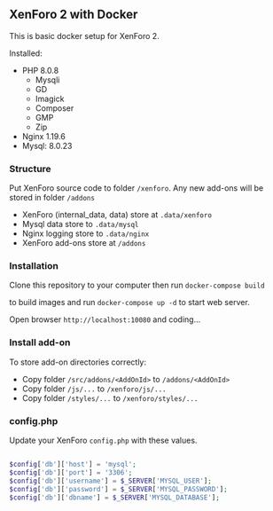 ## XenForo 2 with Docker
This is basic docker setup for XenForo 2.


Installed:
- PHP 8.0.8
  * Mysqli
  * GD
  * Imagick
  * Composer
  * GMP
  * Zip
- Nginx 1.19.6
- Mysql: 8.0.23

### Structure

Put XenForo source code to folder `/xenforo`. Any new add-ons will be stored in folder `/addons`

- XenForo (internal_data, data) store at `.data/xenforo`
- Mysql data store to `.data/mysql`
- Nginx logging store to `.data/nginx`
- XenForo add-ons store at `/addons`

### Installation

Clone this repository to your computer then run
`docker-compose build`

to build images and run `docker-compose up -d` to start web server.

Open browser `http://localhost:10080` and coding...

### Install add-on
To store add-on directories correctly:
- Copy folder `/src/addons/<AddOnId>` to `/addons/<AddOnId>`
- Copy folder `/js/...` to `/xenforo/js/...`
- Copy folder `/styles/...` to `/xenforo/styles/...`

### config.php

Update your XenForo `config.php` with these values.

```php

$config['db']['host'] = 'mysql';
$config['db']['port'] = '3306';
$config['db']['username'] = $_SERVER['MYSQL_USER'];
$config['db']['password'] = $_SERVER['MYSQL_PASSWORD'];
$config['db']['dbname'] = $_SERVER['MYSQL_DATABASE'];

```
